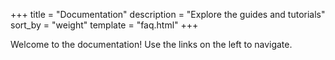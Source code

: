 +++
title = "Documentation"
description = "Explore the guides and tutorials"
sort_by = "weight"
template = "faq.html"
+++

Welcome to the documentation! Use the links on the left to navigate.
